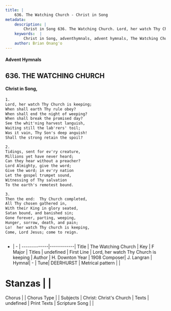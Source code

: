 ```yaml
---
title: |
    636. The Watching Church - Christ in Song
metadata:
    description: |
        Christ in Song 636. The Watching Church. Lord, her watch Thy Church is keeping; When shall earth Thy rule obey? When shall end the night of weeping? When shall break the promised day? See the whit'ning harvest languish, Waiting still the lab'rers' toil; Was it vain, Thy Son's deep anguish! Shall the strong retain the spoil?
    keywords:  |
        Christ in Song, adventhymnals, advent hymnals, The Watching Church, Lord, her watch Thy Church is keeping. 
    author: Brian Onang'o
---
```


#### Advent Hymnals
## 636. THE WATCHING CHURCH
####  Christ in Song,

```txt
1.
Lord, her watch Thy Church is keeping;
When shall earth Thy rule obey?
When shall end the night of weeping?
When shall break the promised day?
See the whit'ning harvest languish,
Waiting still the lab'rers' toil;
Was it vain, Thy Son's deep anguish!
Shall the strong retain the spoil?

2.
Tidings, sent for ev'ry creature,
Millions yet have never heard;
Can they hear without a preacher?
Lord Almighty, give the word;
Give the word; in ev'ry nation
Let the gospel trumpet sound,
Witnessing of Thy salvation
To the earth's remotest bound.

3.
Then the end:  Thy Church completed,
All Thy chosen gathered in,
With their King in glory seated,
Satan bound, and banished sin;
Gone forever, parting, weeping,
Hunger, sorrow, death, and pain;
Lo!  her watch Thy church is keeping,
Come, Lord Jesus; come to reign.



```

- |   -  |
-------------|------------|
Title | The Watching Church |
Key | F Major |
Titles | undefined |
First Line | Lord, her watch Thy Church is keeping |
Author | H. Downton
Year | 1908
Composer| J. Langran |
Hymnal|  - |
Tune| DEERHURST |
Metrical pattern | |
# Stanzas |  |
Chorus |  |
Chorus Type |  |
Subjects | Christ: Christ's Church |
Texts | undefined |
Print Texts | 
Scripture Song |  |
    
